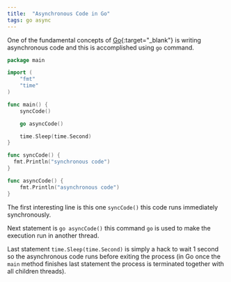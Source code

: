 ```yaml
---
title:  "Asynchronous Code in Go"
tags: go async
---
```


One of the fundamental concepts of [Go](http://golang.org){:target="_blank"} is writing asynchronous code and this is accomplished using `go` command.

```go
package main

import (
	"fmt"
	"time"
)

func main() {
	syncCode()

	go asyncCode()

	time.Sleep(time.Second)
}

func syncCode() {
  fmt.Println("synchronous code")
}

func asyncCode() {
	fmt.Println("asynchronous code")
}

```

The first interesting line is this one ```syncCode()``` this code runs immediately synchronously.

Next statement is ```go asyncCode()``` this command `go` is used to make the execution run in another thread.

Last statement ```time.Sleep(time.Second)``` is simply a hack to wait 1 second so the asynchronous code runs before exiting the process (in Go once the `main` method finishes last statement the process is terminated together with all children threads).
